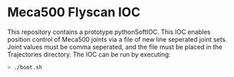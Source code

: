 # Meca500 Flyscan IOC

This repository contains a prototype pythonSoftIOC. This IOC enables position control of Meca500 joints via a file of new line seperated joint sets.
Joint values must be comma seperated, and the file must be placed in the Trajectories directory.
The IOC can be run by executing:

```bash
> ./boot.sh
```
